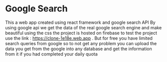 # Google Search 
This a web app created using react framework and google search API
By using google api we get the data of the real google search engine and make beautiful using the css
the project is hosted on firebase to test the project use the link : https://clone-1e18e.web.app .
But for free you have limited search queries from google so to not get any problem you can upload the data you get from the google into any database and get the information from it 
if you had completed your daily quota

